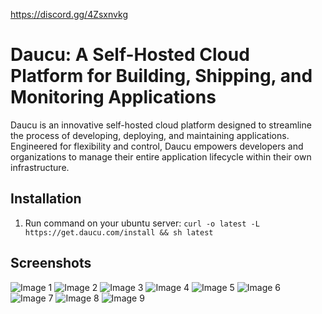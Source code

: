 https://discord.gg/4Zsxnvkg



# Daucu: A Self-Hosted Cloud Platform for Building, Shipping, and Monitoring Applications

Daucu is an innovative self-hosted cloud platform designed to streamline the process of developing, deploying, and maintaining applications. Engineered for flexibility and control, Daucu empowers developers and organizations to manage their entire application lifecycle within their own infrastructure. 

## Installation

1. Run command on your ubuntu server:
```curl -o latest -L https://get.daucu.com/install && sh latest```


## Screenshots

![Image 1](https://get.daucu.com/screenshots/Screenshot-2024-06-01-075117.png)
![Image 2](https://get.daucu.com/screenshots/Screenshot-2024-06-01-075227.png)
![Image 3](https://get.daucu.com/screenshots/Screenshot-2024-06-01-075316.png)
![Image 4](https://get.daucu.com/screenshots/Screenshot-2024-06-01-075405.png)
![Image 5](https://get.daucu.com/screenshots/Screenshot-2024-06-01-075444.png)
![Image 6](https://get.daucu.com/screenshots/Screenshot-2024-06-01-080100.png)
![Image 7](https://get.daucu.com/screenshots/Screenshot-2024-06-01-080145.png)
![Image 8](https://get.daucu.com/screenshots/Screenshot-2024-06-01-080233.png)
![Image 9](https://get.daucu.com/screenshots/Screenshot-2024-06-01-080314.png)

